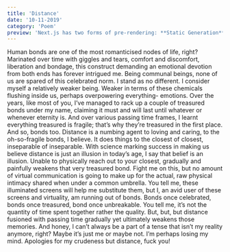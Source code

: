 ```yaml
---
title: 'Distance'
date: '10-11-2019'
category: 'Poem'
preview: 'Next.js has two forms of pre-rendering: **Static Generation** and **Server-side Rendering**. The difference is in **when** it generates the HTML for a page.'
---
```


Human bonds are one of the most romanticised nodes of life, right? Marinated over time with giggles and tears, comfort and discomfort, liberation and bondage, this construct demanding an emotional devotion from both ends has forever intrigued me. Being communal beings, none of us are spared of this celebrated norm. I stand as no different.
I consider myself a relatively weaker being. Weaker in terms of these chemicals flushing inside us, perhaps overpowering everything- emotions. Over the years, like most of you, I’ve managed to rack up a couple of treasured bonds under my name, claiming it must and will last until whatever or whenever eternity is. And over various passing time frames, I learnt everything treasured is fragile; that’s why they’re treasured in the first place. And so, bonds too.
Distance is a numbing agent to loving and caring, to the oh-so-fragile bonds, I believe. It does things to the closest of closest, inseparable of inseparable. With science marking success in making us believe distance is just an illusion in today’s age, I say that belief is an illusion. Unable to physically reach out to your closest, gradually and painfully weakens that very treasured bond. Fight me on this, but no amount of virtual communication is going to make up for the actual, raw physical intimacy shared when under a common umbrella. You tell me, these illuminated screens will help me substitute them, but I, an avid user of these screens and virtuality, am running out of bonds. Bonds once celebrated, bonds once treasured, bond once unbreakable. You tell me, it’s not the quantity of time spent together rather the quality. But, but, but distance fusioned with passing time gradually yet ultimately weakens those memories. And honey, I can’t always be a part of a tense that isn’t my reality anymore, right? Maybe it’s just me or maybe not. I’m perhaps losing my mind. Apologies for my crudeness but distance, fuck you!